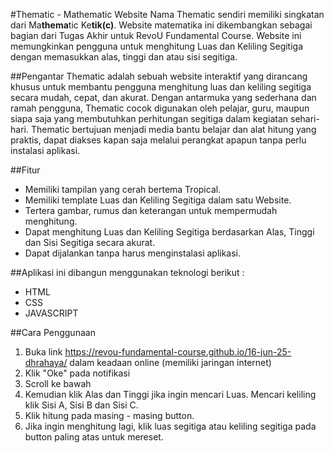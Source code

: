#Thematic - Mathematic Website
Nama Thematic sendiri memiliki singkatan dari Ma<strong>thema</strong>tic Ke<strong>tik(c)</strong>. Website matematika ini dikembangkan sebagai bagian dari Tugas Akhir 
untuk RevoU Fundamental Course. Website ini memungkinkan pengguna untuk menghitung Luas dan Keliling Segitiga dengan memasukkan alas, 
tinggi dan atau sisi segitiga.

##Pengantar
Thematic adalah sebuah website interaktif yang dirancang khusus untuk membantu pengguna menghitung 
luas dan keliling segitiga secara mudah, cepat, dan akurat. Dengan antarmuka yang sederhana dan ramah pengguna, 
Thematic cocok digunakan oleh pelajar, guru, maupun siapa saja yang membutuhkan perhitungan segitiga dalam kegiatan sehari-hari. 
Thematic bertujuan menjadi media bantu belajar dan alat hitung yang praktis, dapat diakses kapan saja melalui perangkat apapun tanpa perlu instalasi aplikasi.

##Fitur
- Memiliki tampilan yang cerah bertema Tropical.
- Memiliki template Luas dan Keliling Segitiga dalam satu Website.
- Tertera gambar, rumus dan keterangan untuk mempermudah menghitung.
- Dapat menghitung Luas dan Keliling Segitiga berdasarkan Alas, Tinggi dan Sisi Segitiga secara akurat.
- Dapat dijalankan tanpa harus menginstalasi aplikasi.

##Aplikasi ini dibangun menggunakan teknologi berikut :
- HTML
- CSS
- JAVASCRIPT

##Cara Penggunaan
1. Buka link https://revou-fundamental-course.github.io/16-jun-25-dhrahaya/ dalam keadaan online (memiliki jaringan internet)
2. Klik "Oke" pada notifikasi
3. Scroll ke bawah
4. Kemudian klik Alas dan Tinggi jika ingin mencari Luas. Mencari keliling klik Sisi A, Sisi B dan Sisi C.
5. Klik hitung pada masing - masing button.
6. Jika ingin menghitung lagi, klik luas segitiga atau keliling segitiga pada button paling  atas untuk mereset.
